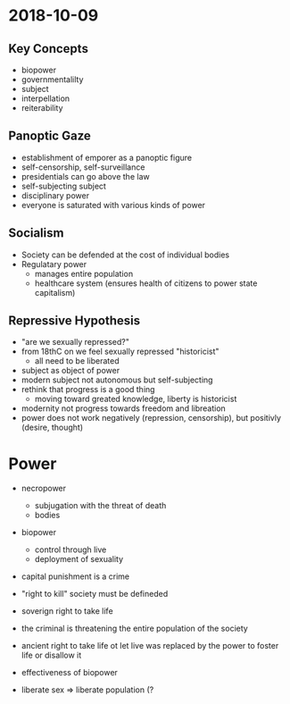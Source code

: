 # 2018-10-09

## Key Concepts
- biopower
- governmentalilty
- subject
- interpellation
- reiterability

## Panoptic Gaze
 - establishment of emporer as a panoptic figure
 - self-censorship, self-surveillance
 - presidentials can go above the law
 - self-subjecting subject
 - disciplinary power
 - everyone is saturated with various kinds of power
 
 ## Socialism
 - Society can be defended at the cost of individual bodies
 - Regulatary power
   - manages entire population
   - healthcare system (ensures health of citizens to power state capitalism)
   
  ## Repressive Hypothesis
  - "are we sexually repressed?"
  - from 18thC on we feel sexually repressed "historicist"
    - all need to be liberated
  - subject as object of power
  - modern subject not autonomous but self-subjecting
  - rethink that progress is a good thing
    - moving toward greated knowledge, liberty is historicist
  - modernity not progress towards freedom and libreation
  - power does not work negatively (repression, censorship), but positivly (desire, thought)
  
  # Power
  - necropower 
    - subjugation with the threat of death
    - bodies

  - biopower
    - control through live
    - deployment of sexuality

 - capital punishment is a crime
 - "right to kill" society must be defineded
 - soverign right to take life
 - the criminal is threatening the entire population of the society
 - ancient right to take life ot let live was replaced by the power to foster life or disallow it
 - effectiveness of biopower
 - liberate sex => liberate population (?
